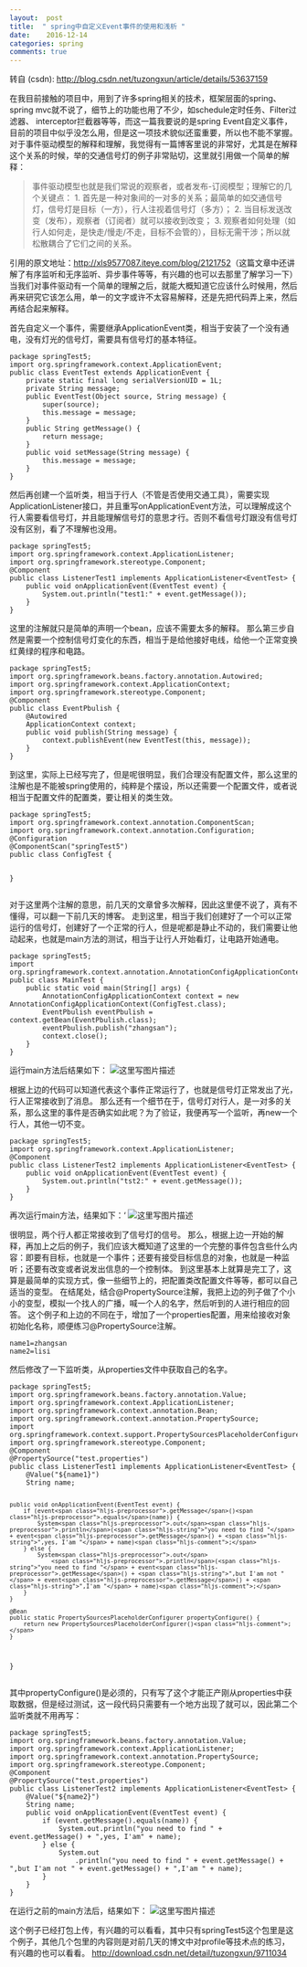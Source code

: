 ```yaml
---
layout:  post
title:  " spring中自定义Event事件的使用和浅析 "
date:    2016-12-14
categories: spring 
comments: true
---
```

转自 (csdn): http://blog.csdn.net/tuzongxun/article/details/53637159
<div class="markdown_views">
 <p>在我目前接触的项目中，用到了许多spring相关的技术，框架层面的spring、spring mvc就不说了，细节上的功能也用了不少，如schedule定时任务、Filter过滤器、 interceptor拦截器等等，而这一篇我要说的是spring Event自定义事件，目前的项目中似乎没怎么用，但是这一项技术貌似还蛮重要，所以也不能不掌握。  对于事件驱动模型的解释和理解，我觉得有一篇博客里说的非常好，尤其是在解释这个关系的时候，举的交通信号灯的例子非常贴切，这里就引用做一个简单的解释：</p> 
 <blockquote> 
  <p>事件驱动模型也就是我们常说的观察者，或者发布-订阅模型；理解它的几个关键点：  1. 首先是一种对象间的一对多的关系；最简单的如交通信号灯，信号灯是目标（一方），行人注视着信号灯（多方）；  2. 当目标发送改变（发布），观察者（订阅者）就可以接收到改变；  3. 观察者如何处理（如行人如何走，是快走/慢走/不走，目标不会管的），目标无需干涉；所以就松散耦合了它们之间的关系。</p> 
 </blockquote> 
 <p>引用的原文地址：<a href="http://xls9577087.iteye.com/blog/2121752">http://xls9577087.iteye.com/blog/2121752</a>（这篇文章中还讲解了有序监听和无序监听、异步事件等等，有兴趣的也可以去那里了解学习一下）  当我们对事件驱动有一个简单的理解之后，就能大概知道它应该什么时候用，然后再来研究它该怎么用，单一的文字或许不太容易解释，还是先把代码弄上来，然后再结合起来解释。</p> 
 <p>首先自定义一个事件，需要继承ApplicationEvent类，相当于安装了一个没有通电，没有灯光的信号灯，需要具有信号灯的基本特征。</p> 
 <pre class="prettyprint"><code class=" hljs java"><span class="hljs-keyword">package</span> springTest5;
<span class="hljs-keyword">import</span> org.springframework.context.ApplicationEvent;
<span class="hljs-keyword">public</span> <span class="hljs-class"><span class="hljs-keyword">class</span> <span class="hljs-title">EventTest</span> <span class="hljs-keyword">extends</span> <span class="hljs-title">ApplicationEvent</span> {</span>
    <span class="hljs-keyword">private</span> <span class="hljs-keyword">static</span> <span class="hljs-keyword">final</span> <span class="hljs-keyword">long</span> serialVersionUID = <span class="hljs-number">1</span>L;
    <span class="hljs-keyword">private</span> String message;
    <span class="hljs-keyword">public</span> <span class="hljs-title">EventTest</span>(Object source, String message) {
        <span class="hljs-keyword">super</span>(source);
        <span class="hljs-keyword">this</span>.message = message;
    }
    <span class="hljs-keyword">public</span> String <span class="hljs-title">getMessage</span>() {
        <span class="hljs-keyword">return</span> message;
    }
    <span class="hljs-keyword">public</span> <span class="hljs-keyword">void</span> <span class="hljs-title">setMessage</span>(String message) {
        <span class="hljs-keyword">this</span>.message = message;
    }
}</code></pre> 
 <p>然后再创建一个监听类，相当于行人（不管是否使用交通工具），需要实现ApplicationListener接口，并且重写onApplicationEvent方法，可以理解成这个行人需要看信号灯，并且能理解信号灯的意思才行。否则不看信号灯跟没有信号灯没有区别，看了不理解也没用。</p> 
 <pre class="prettyprint"><code class=" hljs axapta">package springTest5;
import org.springframework.context.ApplicationListener;
import org.springframework.stereotype.Component;
@Component
<span class="hljs-keyword">public</span> <span class="hljs-class"><span class="hljs-keyword">class</span> <span class="hljs-title">ListenerTest1</span> <span class="hljs-inheritance"><span class="hljs-keyword">implements</span></span> <span class="hljs-title">ApplicationListener</span>&lt;<span class="hljs-title">EventTest</span>&gt; {</span>
    <span class="hljs-keyword">public</span> <span class="hljs-keyword">void</span> onApplicationEvent(EventTest event) {
        System.out.println(<span class="hljs-string">"test1:"</span> + event.getMessage());
    }
}</code></pre> 
 <p>这里的注解就只是简单的声明一个bean，应该不需要太多的解释。  那么第三步自然是需要一个控制信号灯变化的东西，相当于是给他接好电线，给他一个正常变换红黄绿的程序和电路。</p> 
 <pre class="prettyprint"><code class=" hljs java"><span class="hljs-keyword">package</span> springTest5;
<span class="hljs-keyword">import</span> org.springframework.beans.factory.annotation.Autowired;
<span class="hljs-keyword">import</span> org.springframework.context.ApplicationContext;
<span class="hljs-keyword">import</span> org.springframework.stereotype.Component;
<span class="hljs-annotation">@Component</span>
<span class="hljs-keyword">public</span> <span class="hljs-class"><span class="hljs-keyword">class</span> <span class="hljs-title">EventPbulish</span> {</span>
    <span class="hljs-annotation">@Autowired</span>
    ApplicationContext context;
    <span class="hljs-keyword">public</span> <span class="hljs-keyword">void</span> <span class="hljs-title">publish</span>(String message) {
        context.publishEvent(<span class="hljs-keyword">new</span> EventTest(<span class="hljs-keyword">this</span>, message));
    }
}</code></pre> 
 <p>到这里，实际上已经写完了，但是呢很明显，我们合理没有配置文件，那么这里的注解也是不能被spring使用的，纯粹是个摆设，所以还需要一个配置文件，或者说相当于配置文件的配置类，要让相关的类生效。</p> 
 <pre class="prettyprint"><code class=" hljs java"><span class="hljs-keyword">package</span> springTest5;
<span class="hljs-keyword">import</span> org.springframework.context.annotation.ComponentScan;
<span class="hljs-keyword">import</span> org.springframework.context.annotation.Configuration;
<span class="hljs-annotation">@Configuration</span>
<span class="hljs-annotation">@ComponentScan</span>(<span class="hljs-string">"springTest5"</span>)
<span class="hljs-keyword">public</span> <span class="hljs-class"><span class="hljs-keyword">class</span> <span class="hljs-title">ConfigTest</span> {</span>

}</code></pre> 
 <p>对于这里两个注解的意思，前几天的文章曾多次解释，因此这里便不说了，真有不懂得，可以翻一下前几天的博客。  走到这里，相当于我们创建好了一个可以正常运行的信号灯，创建好了一个正常的行人，但是呢都是静止不动的，我们需要让他动起来，也就是main方法的测试，相当于让行人开始看灯，让电路开始通电。</p> 
 <pre class="prettyprint"><code class=" hljs java"><span class="hljs-keyword">package</span> springTest5;
<span class="hljs-keyword">import</span> org.springframework.context.annotation.AnnotationConfigApplicationContext;
<span class="hljs-keyword">public</span> <span class="hljs-class"><span class="hljs-keyword">class</span> <span class="hljs-title">MainTest</span> {</span>
    <span class="hljs-keyword">public</span> <span class="hljs-keyword">static</span> <span class="hljs-keyword">void</span> <span class="hljs-title">main</span>(String[] args) {
        AnnotationConfigApplicationContext context = <span class="hljs-keyword">new</span> AnnotationConfigApplicationContext(ConfigTest.class);
        EventPbulish eventPbulish = context.getBean(EventPbulish.class);
        eventPbulish.publish(<span class="hljs-string">"zhangsan"</span>);
        context.close();
    }
}</code></pre> 
 <p>运行main方法后结果如下：  <img src="http://img.blog.csdn.net/20161214121220921?watermark/2/text/aHR0cDovL2Jsb2cuY3Nkbi5uZXQvdHV6b25neHVu/font/5a6L5L2T/fontsize/400/fill/I0JBQkFCMA==/dissolve/70/gravity/SouthEast" alt="这里写图片描述" title=""></p> 
 <p>根据上边的代码可以知道代表这个事件正常运行了，也就是信号灯正常发出了光，行人正常接收到了消息。  那么还有一个细节在于，信号灯对行人，是一对多的关系，那么这里的事件是否确实如此呢？为了验证，我便再写一个监听，再new一个行人，其他一切不变。</p> 
 <pre class="prettyprint"><code class=" hljs axapta">package springTest5;
import org.springframework.context.ApplicationListener;
@Component
<span class="hljs-keyword">public</span> <span class="hljs-class"><span class="hljs-keyword">class</span> <span class="hljs-title">ListenerTest2</span> <span class="hljs-inheritance"><span class="hljs-keyword">implements</span></span> <span class="hljs-title">ApplicationListener</span>&lt;<span class="hljs-title">EventTest</span>&gt; {</span>
    <span class="hljs-keyword">public</span> <span class="hljs-keyword">void</span> onApplicationEvent(EventTest event) {
        System.out.println(<span class="hljs-string">"tst2:"</span> + event.getMessage());
    }
}</code></pre> 
 <p>再次运行main方法，结果如下：‘  <img src="http://img.blog.csdn.net/20161214121245167?watermark/2/text/aHR0cDovL2Jsb2cuY3Nkbi5uZXQvdHV6b25neHVu/font/5a6L5L2T/fontsize/400/fill/I0JBQkFCMA==/dissolve/70/gravity/SouthEast" alt="这里写图片描述" title=""></p> 
 <p>很明显，两个行人都正常接收到了信号灯的信号。  那么，根据上边一开始的解释，再加上之后的例子，我们应该大概知道了这里的一个完整的事件包含些什么内容：即要有目标，也就是一个事件；还要有接受目标信息的对象，也就是一种监听；还要有改变或者说发出信息的一个控制体。  到这里基本上就算是完工了，这算是最简单的实现方式，像一些细节上的，把配置类改配置文件等等，都可以自己适当的变型。  在结尾处，结合@PropertySource注解，我把上边的列子做了个小小的变型，模拟一个找人的广播，喊一个人的名字，然后听到的人进行相应的回答。  这个例子和上边的不同在于，增加了一个properties配置，用来给接收对象初始化名称，顺便练习@PropertySource注解。</p> 
 <pre class="prettyprint"><code class=" hljs ini"><span class="hljs-setting">name1=<span class="hljs-value">zhangsan</span></span>
<span class="hljs-setting">name2=<span class="hljs-value">lisi</span></span></code></pre> 
 <p>然后修改了一下监听类，从properties文件中获取自己的名字。</p> 
 <pre class="prettyprint"><code class=" hljs avrasm">package springTest5<span class="hljs-comment">;</span>
import org<span class="hljs-preprocessor">.springframework</span><span class="hljs-preprocessor">.beans</span><span class="hljs-preprocessor">.factory</span><span class="hljs-preprocessor">.annotation</span><span class="hljs-preprocessor">.Value</span><span class="hljs-comment">;</span>
import org<span class="hljs-preprocessor">.springframework</span><span class="hljs-preprocessor">.context</span><span class="hljs-preprocessor">.ApplicationListener</span><span class="hljs-comment">;</span>
import org<span class="hljs-preprocessor">.springframework</span><span class="hljs-preprocessor">.context</span><span class="hljs-preprocessor">.annotation</span><span class="hljs-preprocessor">.Bean</span><span class="hljs-comment">;</span>
import org<span class="hljs-preprocessor">.springframework</span><span class="hljs-preprocessor">.context</span><span class="hljs-preprocessor">.annotation</span><span class="hljs-preprocessor">.PropertySource</span><span class="hljs-comment">;</span>
import org<span class="hljs-preprocessor">.springframework</span><span class="hljs-preprocessor">.context</span><span class="hljs-preprocessor">.support</span><span class="hljs-preprocessor">.PropertySourcesPlaceholderConfigurer</span><span class="hljs-comment">;</span>
import org<span class="hljs-preprocessor">.springframework</span><span class="hljs-preprocessor">.stereotype</span><span class="hljs-preprocessor">.Component</span><span class="hljs-comment">;</span>
@Component
@PropertySource(<span class="hljs-string">"test.properties"</span>)
public class ListenerTest1 implements ApplicationListener&lt;EventTest&gt; {
    @Value(<span class="hljs-string">"${name1}"</span>)
    String name<span class="hljs-comment">;</span>

    public void onApplicationEvent(EventTest event) {
        if (event<span class="hljs-preprocessor">.getMessage</span>()<span class="hljs-preprocessor">.equals</span>(name)) {
            System<span class="hljs-preprocessor">.out</span><span class="hljs-preprocessor">.println</span>(<span class="hljs-string">"you need to find "</span> + event<span class="hljs-preprocessor">.getMessage</span>() + <span class="hljs-string">",yes, I'am "</span> + name)<span class="hljs-comment">;</span>
        } else {
            System<span class="hljs-preprocessor">.out</span>
                <span class="hljs-preprocessor">.println</span>(<span class="hljs-string">"you need to find "</span> + event<span class="hljs-preprocessor">.getMessage</span>() + <span class="hljs-string">",but I'am not "</span> + event<span class="hljs-preprocessor">.getMessage</span>() + <span class="hljs-string">",I'am "</span> + name)<span class="hljs-comment">;</span>
        }
    }

    @Bean
    public static PropertySourcesPlaceholderConfigurer propertyConfigure() {
        return new PropertySourcesPlaceholderConfigurer()<span class="hljs-comment">;</span>
    }

}</code></pre> 
 <p>其中propertyConfigure()是必须的，只有写了这个才能正产刚从properties中获取数据，但是经过测试，这一段代码只需要有一个地方出现了就可以，因此第二个监听类就不用再写：</p> 
 <pre class="prettyprint"><code class=" hljs avrasm">package springTest5<span class="hljs-comment">;</span>
import org<span class="hljs-preprocessor">.springframework</span><span class="hljs-preprocessor">.beans</span><span class="hljs-preprocessor">.factory</span><span class="hljs-preprocessor">.annotation</span><span class="hljs-preprocessor">.Value</span><span class="hljs-comment">;</span>
import org<span class="hljs-preprocessor">.springframework</span><span class="hljs-preprocessor">.context</span><span class="hljs-preprocessor">.ApplicationListener</span><span class="hljs-comment">;</span>
import org<span class="hljs-preprocessor">.springframework</span><span class="hljs-preprocessor">.context</span><span class="hljs-preprocessor">.annotation</span><span class="hljs-preprocessor">.PropertySource</span><span class="hljs-comment">;</span>
import org<span class="hljs-preprocessor">.springframework</span><span class="hljs-preprocessor">.stereotype</span><span class="hljs-preprocessor">.Component</span><span class="hljs-comment">;</span>
@Component
@PropertySource(<span class="hljs-string">"test.properties"</span>)
public class ListenerTest2 implements ApplicationListener&lt;EventTest&gt; {
    @Value(<span class="hljs-string">"${name2}"</span>)
    String name<span class="hljs-comment">;</span>
    public void onApplicationEvent(EventTest event) {
        if (event<span class="hljs-preprocessor">.getMessage</span>()<span class="hljs-preprocessor">.equals</span>(name)) {
            System<span class="hljs-preprocessor">.out</span><span class="hljs-preprocessor">.println</span>(<span class="hljs-string">"you need to find "</span> + event<span class="hljs-preprocessor">.getMessage</span>() + <span class="hljs-string">",yes, I'am"</span> + name)<span class="hljs-comment">;</span>
        } else {
            System<span class="hljs-preprocessor">.out</span>
                <span class="hljs-preprocessor">.println</span>(<span class="hljs-string">"you need to find "</span> + event<span class="hljs-preprocessor">.getMessage</span>() + <span class="hljs-string">",but I'am not "</span> + event<span class="hljs-preprocessor">.getMessage</span>() + <span class="hljs-string">",I'am "</span> + name)<span class="hljs-comment">;</span>
        }
    }
}</code></pre> 
 <p>在运行之前的main方法后，结果如下：  <img src="http://img.blog.csdn.net/20161214121325734?watermark/2/text/aHR0cDovL2Jsb2cuY3Nkbi5uZXQvdHV6b25neHVu/font/5a6L5L2T/fontsize/400/fill/I0JBQkFCMA==/dissolve/70/gravity/SouthEast" alt="这里写图片描述" title=""></p> 
 <p>这个例子已经打包上传，有兴趣的可以看看，其中只有springTest5这个包里是这个例子，其他几个包里的内容则是对前几天的博文中对profile等技术点的练习，有兴趣的也可以看看。  <a href="http://download.csdn.net/detail/tuzongxun/9711034">http://download.csdn.net/detail/tuzongxun/9711034</a></p>
</div>